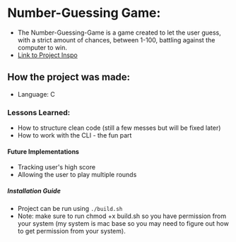 # Number-Guessing Game:
 - The Number-Guessing-Game is a game created to let the user guess, with a strict amount of chances, between 1-100, battling against the computer to win.
 - [Link to Project Inspo](https://roadmap.sh/projects/number-guessing-game)

## How the project was made:
 - Language: C

### Lessons Learned:
 - How to structure clean code (still a few messes but will be fixed later)
 - How to work with the CLI - the fun part

#### Future Implementations
 - Tracking user's high score
 - Allowing the user to play multiple rounds

##### Installation Guide
 - Project can be run using `./build.sh`
 - Note: make sure to run chmod +x build.sh so you have permission from your system (my system is mac base so you may need to figure out how to get permission from your system). 
